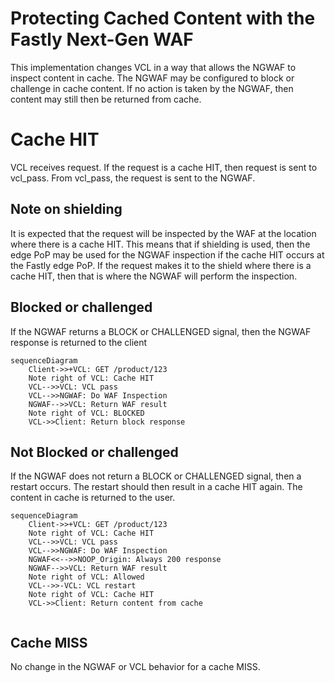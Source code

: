 # Protecting Cached Content with the Fastly Next-Gen WAF

This implementation changes VCL in a way that allows the NGWAF to inspect content in cache. The NGWAF may be configured to block or challenge in cache content. If no action is taken by the NGWAF, then content may still then be returned from cache.

# Cache HIT
VCL receives request.
If the request is a cache HIT, then request is sent to vcl_pass.
From vcl_pass, the request is sent to the NGWAF.

## Note on shielding
It is expected that the request will be inspected by the WAF at the location where there is a cache HIT. This means that if shielding is used, then the edge PoP may be used for the NGWAF inspection if the cache HIT occurs at the Fastly edge PoP. If the request makes it to the shield where there is a cache HIT, then that is where the NGWAF will perform the inspection.

## Blocked or challenged
If the NGWAF returns a BLOCK or CHALLENGED signal, then the NGWAF response is returned to the client

```mermaid
sequenceDiagram
    Client->>+VCL: GET /product/123
    Note right of VCL: Cache HIT
    VCL-->>VCL: VCL pass
    VCL-->>NGWAF: Do WAF Inspection
    NGWAF-->>VCL: Return WAF result
    Note right of VCL: BLOCKED
    VCL->>Client: Return block response
```
## Not Blocked or challenged
If the NGWAF does not return a BLOCK or CHALLENGED signal, then a restart occurs.
The restart should then result in a cache HIT again. The content in cache is returned to the user. 

```mermaid
sequenceDiagram
    Client->>+VCL: GET /product/123
    Note right of VCL: Cache HIT
    VCL-->>VCL: VCL pass
    VCL-->>NGWAF: Do WAF Inspection
    NGWAF<<-->>NOOP_Origin: Always 200 response
    NGWAF-->>VCL: Return WAF result
    Note right of VCL: Allowed
    VCL-->>-VCL: VCL restart
    Note right of VCL: Cache HIT
    VCL->>Client: Return content from cache
    
```

## Cache MISS
No change in the NGWAF or VCL behavior for a cache MISS.
